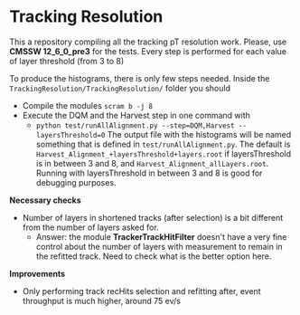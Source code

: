 # Tracking Resolution

This a repository compiling all the tracking pT resolution work. Please, use **CMSSW 12_6_0_pre3** for the tests. Every step is performed for each value of layer threshold (from 3 to 8)

To produce the histograms, there is only few steps needed. Inside the `TrackingResolution/TrackingResolution/` folder you should
  - Compile the modules `scram b -j 8`
  - Execute the DQM and the Harvest step in one command with
     - `python test/runAllAlignment.py --step=DQM,Harvest --layersThreshold=0`
The output file with the histograms will be named something that is defined in `test/runAllAlignment.py`. The default is `Harvest_Alignment_+layersThreshold+layers.root` if layersThreshold is in between 3 and 8, and `Harvest_Alignment_allLayers.root`. Running with layersThreshold in between 3 and 8 is good for debugging purposes.

**Necessary checks**
  - Number of layers in shortened tracks (after selection) is a bit different from the number of layers asked for.
     - Answer: the module **TrackerTrackHitFilter** doesn't have a very fine control about the number of layers with measurement to remain in the refitted track. Need to check what is the better option here.

**Improvements**
  - Only performing track recHits selection and refitting after, event throughput is much higher, around 75 ev/s
